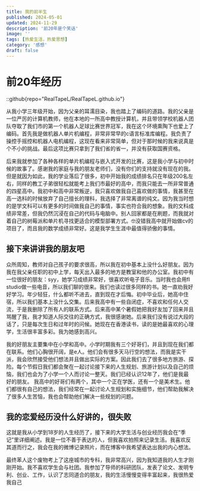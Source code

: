 ```yaml
---
title: 我的前半生
published: 2024-05-01
updated: 2024-11-29
description: '前20年是个笑话'
image: ''
tags: [热爱生活，热爱思想]
category: '感想'
draft: false 
---
```


#
# 前20年经历

::github{repo="RealTapeL/RealTapeL.github.io"}

从我小学三年级开始，因为父亲的耳濡目染，我也踏上了编码的道路。我的父亲是一位严厉的计算机教师，他在本地的一所高中教授计算机，并且带领学校机器人团队夺取了我们市的第一个机器人足球比赛世界冠军，我在这个环境熏陶下也爱上了编码。首先我是做机器人单片机编程，非常非常早的c语言标准库编程。我负责了操控手摇控和机器人电机编程，这现在看来非常简单，但对于那时候的我来说真是个不小的挑战。最后这项比赛只拿到了我们省的省一，并没有获取国赛资格。

后来我就参加了各种各样的单片机编程与嵌入式开发的比赛，这是我小学与初中时候的故事了。感谢我的家庭与我的朋友老师们，没有你们的支持就没有现在的我。但是就因为如此，我的学业落后了很多，初中开始我的成绩排名只在年级200名左右，同样的教工子弟很轻松就能考上我们市最好的高中，而我只能去一所非常普通的四星高中。我初中和高中非常叛逆，我只喜欢做我自己喜欢做的事情，我甚至在高一选科的时候放弃了自己擅长的理科，我选择了非常离谱的纯文。因为我当时想的是学文科可以有更多的时间做我自己的事情，事实也符合我的想象。我的文科成绩非常差，但我仍然沉浸在自己的代码与电脑中。别人回家都是在刷题，而我就对着自己的树莓派和单片机寻找更适合的模型部署方式。🤓没错我高中就开始做cv的项目了，而且我的数学成绩非常好。这是我学生生涯中最值得骄傲的事情。

## 接下来讲讲我的朋友吧

众所周知，教师对自己孩子的要求很高，所以我在初中基本上没什么好朋友。因为我在我父亲任职的初中上学，每天出入最多的地方是教室和他的办公室。我初中有一位很好的朋友：syy，她学习成绩非常好，很喜欢听电子音乐。当时我也会用fl studio做一些电音，所以我们聊的很来。我们也读过很多同样的书。她一直劝我好好学习。年少轻狂，什么都听不进去，直到现在才后悔。初中毕业后，她高中住宿，所以我们基本上没什么交集。后来我高中有一些自闭症，不喜欢和任何人交流，于是我删除了所有人的联系方式。后来高中某个暑假她把我好友加了回来并且骂醒了我，我才知道人际交往的正确方式，我很感谢她。后来我们没有说过大段的话了，只是每次生日和过年时的问候。她现在在香港读书，读的是她最喜欢的心理学，生活很丰富多彩。我为她感到高兴。

我的好朋友主要集中在小学和高中。小学时期我有三个好哥们，并且到现在我们都在联系。他们心胸很开阔，是e人。他们会有很多天马行空的想法，而我是实干派，我会欣然接受他们想法并且做出实际的方案。因此我们去了很多地方旅游、探险。每个节假日我们都会聚在一起讨论接下来的人生规划、旅游计划以及自己的烦恼，我们也会为了小学一个人而讨论一整天。我们已经认识12年了，他们是我最好的朋友。
我高中的好哥们有两个，其中一个正在学医，还有一个是美术生。他们都很有自己的想法，我们经常在一起讨论人生规划和实施细节，他们帮助我解决了很多人生苦恼，我也会帮助他们解决一些规划的问题。

## 我的恋爱经历没什么好讲的，很失败

这就是我从小学到18岁的人生经历了，接下来的大学生活与创业经历我会在“季记”里详细阐述。我是一位不善于表达的人，但我喜欢拍照来记录生活。我喜欢反其道而行之，我会在我的微博记录照片，而在博客中我希望表达出我的内心想法。


最终苯人这个废物考上了这座城市的专科，我非常高兴，因为我知道我的人生才刚刚开始。我不喜欢学生会与社团。我参加了导师的科研团队，发表了论文、发明专利、创业、工作，认识了志同道合的朋友，我的生活慢慢变得丰富起来，我很热爱我自己






